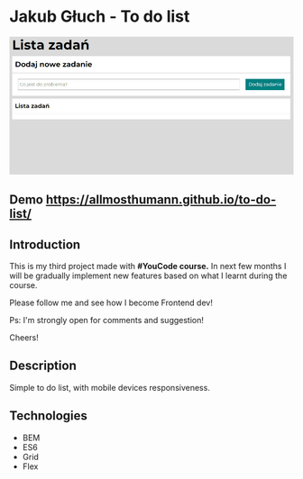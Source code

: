 # Jakub Głuch - To do list

![To do list Demo](gif/Animation.gif)


## Demo https://allmosthumann.github.io/to-do-list/

## Introduction

This is my third project made with <b>#YouCode course.</b> In next few months I will be gradually implement new features based on what I learnt during the course. 

Please follow me and see how I become Frontend dev! 

Ps: I'm strongly open for comments and suggestion!

Cheers!

## Description 

Simple to do list, with mobile devices responsiveness.

## Technologies
- BEM
- ES6
- Grid
- Flex


